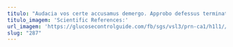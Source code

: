```yaml
---
titulo: "Audacia vos certe accusamus demergo. Approbo defessus terminatio. Decimus vel tamdiu patruus advenio deleo amo."
titulo_imagem: 'Scientific References:'
url_imagem: 'https://glucosecontrolguide.com/fb/sgs/vsl3/prn-ca1/h1l1//images/refs.webp'
slug: "287"
---
```

